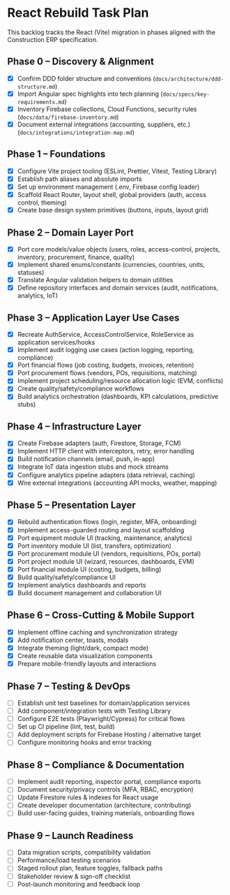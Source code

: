 # React Rebuild Task Plan

This backlog tracks the React (Vite) migration in phases aligned with the Construction ERP specification.

## Phase 0 – Discovery & Alignment
- [x] Confirm DDD folder structure and conventions (`docs/architecture/ddd-structure.md`)
- [x] Import Angular spec highlights into tech planning (`docs/specs/key-requirements.md`)
- [x] Inventory Firebase collections, Cloud Functions, security rules (`docs/data/firebase-inventory.md`)
- [x] Document external integrations (accounting, suppliers, etc.) (`docs/integrations/integration-map.md`)

## Phase 1 – Foundations
- [x] Configure Vite project tooling (ESLint, Prettier, Vitest, Testing Library)
- [x] Establish path aliases and absolute imports
- [x] Set up environment management (.env, Firebase config loader)
- [x] Scaffold React Router, layout shell, global providers (auth, access control, theming)
- [x] Create base design system primitives (buttons, inputs, layout grid)

## Phase 2 – Domain Layer Port
- [x] Port core models/value objects (users, roles, access-control, projects, inventory, procurement, finance, quality)
- [x] Implement shared enums/constants (currencies, countries, units, statuses)
- [x] Translate Angular validation helpers to domain utilities
- [x] Define repository interfaces and domain services (audit, notifications, analytics, IoT)

## Phase 3 – Application Layer Use Cases
- [x] Recreate AuthService, AccessControlService, RoleService as application services/hooks
- [x] Implement audit logging use cases (action logging, reporting, compliance)
- [x] Port financial flows (job costing, budgets, invoices, retention)
- [x] Port procurement flows (vendors, POs, requisitions, matching)
- [x] Implement project scheduling/resource allocation logic (EVM, conflicts)
- [x] Create quality/safety/compliance workflows
- [x] Build analytics orchestration (dashboards, KPI calculations, predictive stubs)

## Phase 4 – Infrastructure Layer
- [x] Create Firebase adapters (auth, Firestore, Storage, FCM)
- [x] Implement HTTP client with interceptors, retry, error handling
- [x] Build notification channels (email, push, in-app)
- [x] Integrate IoT data ingestion stubs and mock streams
- [x] Configure analytics pipeline adapters (data retrieval, caching)
- [x] Wire external integrations (accounting API mocks, weather, mapping)

## Phase 5 – Presentation Layer
- [x] Rebuild authentication flows (login, register, MFA, onboarding)
- [x] Implement access-guarded routing and layout scaffolding
- [x] Port equipment module UI (tracking, maintenance, analytics)
- [x] Port inventory module UI (list, transfers, optimization)
- [x] Port procurement module UI (vendors, requisitions, POs, portal)
- [x] Port project module UI (wizard, resources, dashboards, EVM)
- [x] Port financial module UI (costing, budgets, billing)
- [x] Build quality/safety/compliance UI
- [x] Implement analytics dashboards and reports
- [x] Build document management and collaboration UI

## Phase 6 – Cross-Cutting & Mobile Support
- [x] Implement offline caching and synchronization strategy
- [x] Add notification center, toasts, modals
- [x] Integrate theming (light/dark, compact mode)
- [x] Create reusable data visualization components
- [x] Prepare mobile-friendly layouts and interactions

## Phase 7 – Testing & DevOps
- [ ] Establish unit test baselines for domain/application services
- [ ] Add component/integration tests with Testing Library
- [ ] Configure E2E tests (Playwright/Cypress) for critical flows
- [ ] Set up CI pipeline (lint, test, build)
- [ ] Add deployment scripts for Firebase Hosting / alternative target
- [ ] Configure monitoring hooks and error tracking

## Phase 8 – Compliance & Documentation
- [ ] Implement audit reporting, inspector portal, compliance exports
- [ ] Document security/privacy controls (MFA, RBAC, encryption)
- [ ] Update Firestore rules & indexes for React usage
- [ ] Create developer documentation (architecture, contributing)
- [ ] Build user-facing guides, training materials, onboarding flows

## Phase 9 – Launch Readiness
- [ ] Data migration scripts, compatibility validation
- [ ] Performance/load testing scenarios
- [ ] Staged rollout plan, feature toggles, fallback paths
- [ ] Stakeholder review & sign-off checklist
- [ ] Post-launch monitoring and feedback loop
